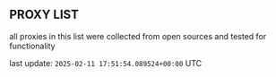 ## PROXY LIST

all proxies in this list were collected from open sources and tested for functionality

last update: `2025-02-11 17:51:54.089524+00:00` UTC